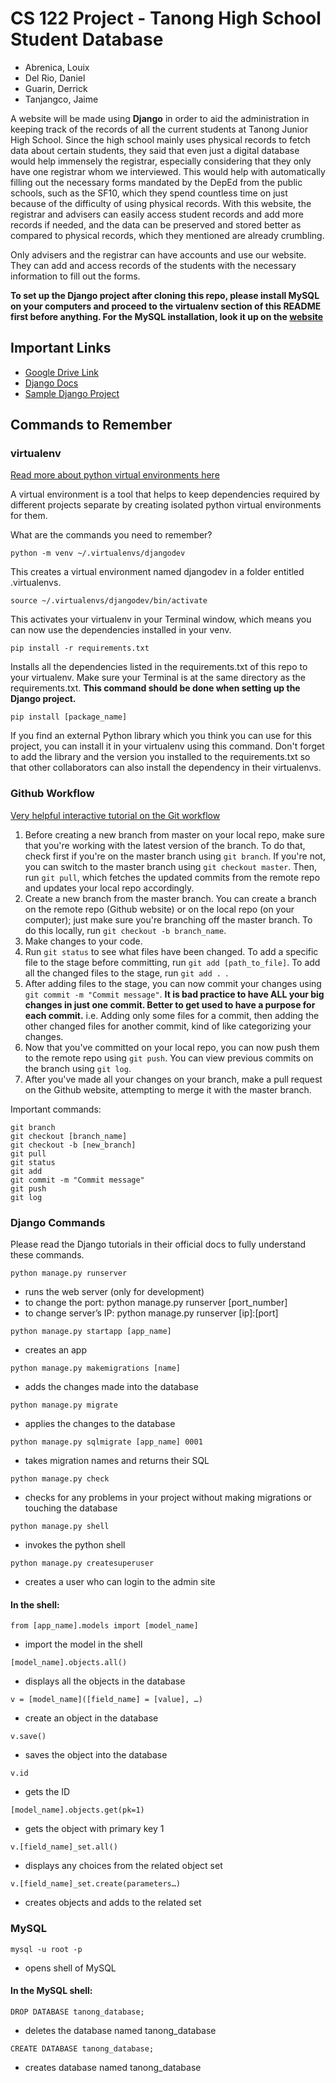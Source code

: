 # CS 122 Project - Tanong High School Student Database
- Abrenica, Louix
- Del Rio, Daniel
- Guarin, Derrick
- Tanjangco, Jaime

A website will be made using **Django** in order to aid the administration in keeping track of the records of all the current students at Tanong Junior High School. Since the high school mainly uses physical records to fetch data about certain students, they said that even just a digital database would help immensely the registrar, especially considering that they only have one registrar whom we interviewed. This would help with automatically filling out the necessary forms mandated by the DepEd from the public schools, such as the SF10, which they spend countless time on just because of the difficulty of using physical records. With this website, the registrar and advisers can easily access student records and add more records if needed, and the data can be preserved and stored better as compared to physical records, which they mentioned are already crumbling.

Only advisers and the registrar can have accounts and use our website. They can add and access records of the students with the necessary information to fill out the forms.

**To set up the Django project after cloning this repo, please install MySQL on your computers and proceed to the virtualenv section of this README first before anything. For the MySQL installation, look it up on the [website](https://dev.mysql.com/)**

## Important Links
- [Google Drive Link](https://drive.google.com/open?id=1_2JE13FPKtW6TRHM6Ya4zerJDHfe8Nws)
- [Django Docs](https://docs.djangoproject.com/en/2.2/intro/tutorial01/)
- [Sample Django Project](https://github.com/yellowanthq/yellowant-sample-django-app)

## Commands to Remember
### virtualenv
[Read more about python virtual environments here](https://www.geeksforgeeks.org/python-virtual-environment/)

A virtual environment is a tool that helps to keep dependencies required by different projects separate by creating isolated python virtual environments for them.

What are the commands you need to remember?
```
python -m venv ~/.virtualenvs/djangodev
```
This creates a virtual environment named djangodev in a folder entitled .virtualenvs. 

```
source ~/.virtualenvs/djangodev/bin/activate
```
This activates your virtualenv in your Terminal window, which means you can now use the dependencies installed in your venv.

```
pip install -r requirements.txt
```
Installs all the dependencies listed in the requirements.txt of this repo to your virtualenv. Make sure your Terminal is at the same directory as the requirements.txt. **This command should be done when setting up the Django project.**

```
pip install [package_name]
```
If you find an external Python library which you think you can use for this project, you can install it in your virtualenv using this command. Don't forget to add the library and the version you installed to the requirements.txt so that other collaborators can also install the dependency in their virtualenvs.


### Github Workflow
[Very helpful interactive tutorial on the Git workflow](https://learngitbranching.js.org/)

1. Before creating a new branch from master on your local repo, make sure that you're working with the latest version of the branch. To do that, check first if you're on the master branch using ```git branch```. If you're not, you can switch to the master branch using ```git checkout master```. Then, run ```git pull```, which fetches the updated commits from the remote repo and updates your local repo accordingly.
2. Create a new branch from the master branch. You can create a branch on the remote repo (Github website) or on the local  repo (on your computer); just make sure you're branching off the master branch. To do this locally, run ```git checkout -b branch_name```.
3. Make changes to your code.
4. Run ```git status``` to see what files have been changed. To add a specific file to the stage before committing, run ```git add [path_to_file]```. To add all the changed files to the stage, run ```git add . ```.
5. After adding files to the stage, you can now commit your changes using ```git commit -m "Commit message"```.
**It is bad practice to have ALL your big changes in just one commit. Better to get used to have a purpose for each commit.** i.e. Adding only some files for a commit, then adding the other changed files for another commit, kind of like categorizing your changes.
6. Now that you've committed on your local repo, you can now push them to the remote repo using ```git push```. You can view previous commits on the branch using ```git log```.
7. After you've made all your changes on your branch, make a pull request on the Github website, attempting to merge it with the master branch.

Important commands:
```
git branch
git checkout [branch_name]
git checkout -b [new_branch]
git pull
git status
git add
git commit -m "Commit message"
git push
git log
```

### Django Commands
Please read the Django tutorials in their official docs to fully understand these commands.

```
python manage.py runserver
```
 - runs the web server (only for development)
 - to change the port: python manage.py runserver [port_number]
 - to change server’s IP: python manage.py runserver [ip]:[port]

```
python manage.py startapp [app_name]
```
 - creates an app

```
python manage.py makemigrations [name]
```
 - adds the changes made into the database

```
python manage.py migrate
```
 - applies the changes to the database

```
python manage.py sqlmigrate [app_name] 0001
```
 - takes migration names and returns their SQL

```
python manage.py check
```
 - checks for any problems in your project without making migrations or touching the database

```
python manage.py shell
```
 - invokes the python shell
 
```
python manage.py createsuperuser
```
 - creates a user who can login to the admin site


#### In the shell:
```
from [app_name].models import [model_name]
```
 - import the model in the shell

```
[model_name].objects.all()
```
 - displays all the objects in the database

```
v = [model_name]([field_name] = [value], …)
```
 - create an object in the database

```
v.save()
```
 - saves the object into the database

```
v.id
```
 - gets the ID

```
[model_name].objects.get(pk=1)
```
 - gets the object with primary key 1

```
v.[field_name]_set.all()
```
 - displays any choices from the related object set

```
v.[field_name]_set.create(parameters…)
```
 - creates objects and adds to the related set

### MySQL
```
mysql -u root -p
```
 - opens shell of MySQL

#### In the MySQL shell:
```
DROP DATABASE tanong_database;
```
 - deletes the database named tanong_database

```
CREATE DATABASE tanong_database;
```
 - creates database named tanong_database
